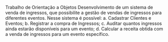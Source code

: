 Trabalho de Orientação a Objetos
Desenvolvimento de um sistema de venda de ingressos, que possibilite a gestão de vendas de ingressos para diferentes eventos. Nesse sistema é possível:
a. Cadastrar Clientes e Eventos;
b. Registrar a compra de Ingressos;
c. Auditar quantos ingressos ainda estarão disponíveis para um evento;
d. Calcular a receita obtida com a venda de ingressos para um evento específico.

